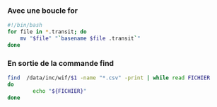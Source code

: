### Avec une boucle for
```bash
#!/bin/bash
for file in *.transit; do
    mv "$file" "`basename $file .transit`"
done
```
### En sortie de la commande find
```bash
find  /data/inc/wif/$1 -name "*.csv" -print | while read FICHIER
do
        echo "${FICHIER}"
done
```
